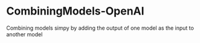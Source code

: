# CombiningModels-OpenAI
Combining models simpy by adding the output of one model as the input to another model
